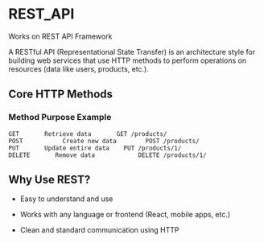 # REST_API
Works on REST API Framework

A RESTful API (Representational State Transfer) is an architecture style for building web services that use HTTP methods to perform operations on resources (data like users, products, etc.).

## Core HTTP Methods
### Method	     Purpose	           Example
    GET	      Retrieve data	      GET /products/
    POST	       Create new data	      POST /products/
    PUT	      Update entire data	PUT /products/1/
    DELETE	     Remove data	        DELETE /products/1/

## Why Use REST?

- Easy to understand and use

- Works with any language or frontend (React, mobile apps, etc.)

- Clean and standard communication using HTTP


